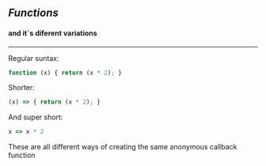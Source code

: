 ## *Functions*
#### and it`s diferent variations 
-----


Regular suntax:
```javascript
function (x) { return (x * 2); }
```

Shorter:
```javascript
(x) => { return (x * 2); }
```

And super short:
```javascript
x => x * 2
```
These are all different ways of creating the same anonymous callback function